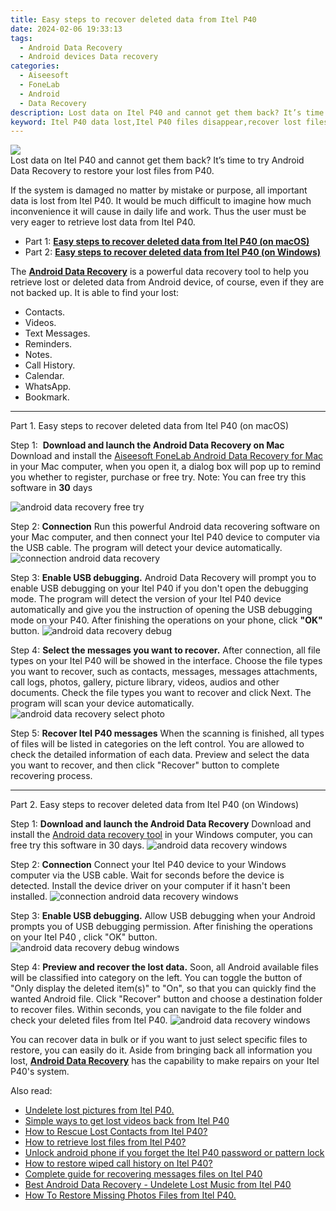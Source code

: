 ```yaml
---
title: Easy steps to recover deleted data from Itel P40
date: 2024-02-06 19:33:13
tags: 
  - Android Data Recovery
  - Android devices Data recovery
categories: 
  - Aiseesoft
  - FoneLab
  - Android
  - Data Recovery
description: Lost data on Itel P40 and cannot get them back? It’s time to try Android Data Recovery to restore your lost files from P40.
keyword: Itel P40 data lost,Itel P40 files disappear,recover lost files from Itel P40,retrieve deleted files Itel P40,broken Itel P40 data recovery solution,restore deleted data on Itel P40,how to get the data back on Itel P40,does the Itel P40 have a backup for deleted data,how to recover deleted data in Itel P40,how to get data back from Itel P40,how to retrieve deleted data from my Itel P40,how to retrieve data from Itel P40
---
```


<img src="https://img0mobiles.techidaily.com/images/best-assets/devices/itel/itel-p40/3.jpg" class="atpl-imgstyle"  />

<div class="atpl-content atpl-for-fonelab-android recover-data">

<div class="atpl-post-description-part-1">
Lost data on Itel P40 and cannot get them back? It’s time to try Android Data Recovery to restore your lost files from P40.
</div>
<div class="atpl-post-device-model-description">

</div>




<div class="atpl-post-description-part-2">
<div class="tpl-content-sub-paragraph-normal">
  <p>
    If the system is damaged no matter by mistake or purpose, all important data is lost from Itel P40. It would be much difficult to imagine how much inconvenience it will cause in daily life and work. Thus the user must be very eager to retrieve lost data from Itel P40.
  </p>
</div>
</div>


<ul>
  <li>Part 1: <strong><a href="#p1">Easy steps to recover deleted data from Itel P40 (on macOS)</a></strong></li>
  <li>Part 2: <strong><a href="#p2">Easy steps to recover deleted data from Itel P40 (on Windows)</a></strong></li>
</ul>


<div class="atpl-post-description-part-3">
<div class="tpl-content-sub-paragraph-normal">
  <p>
      The <a href="https://tools.techidaily.com/aiseesoft-android-data-recovery/" target="_blank" rel="noopener"><strong>Android Data Recovery</strong></a> is a powerful data recovery tool to help you retrieve lost or deleted data from Android device, of course, even if they are not backed up. It is able to find your lost:
  </p>
  <ul class="tpl-content-sub-paragraph-ul-style">
    <li>Contacts.</li>
    <li>Videos.</li>
    <li>Text Messages.</li>
    <li>Reminders.</li>
    <li>Notes.</li>
    <li>Call History.</li>
    <li>Calendar.</li>
    <li>WhatsApp.</li>
    <li>Bookmark.</li>
  </ul>
</div>
</div>


<!-- Part 1 -->
<a id="p1" name="p1" ></a><hr>

<div>
  <span class="atpl-step-part-style">Part 1. Easy steps to recover deleted data from Itel P40 (on macOS)</span>
</div>  

<span class="atpl-stepstyle-a"><span>Step 1: </span></span> <strong>Download and launch the Android Data Recovery on Mac</strong>
Download and install the <a href="https://tools.techidaily.com/aiseesoft-android-data-recovery-for-mac/" target="_blank" rel="noopener">Aiseesoft FoneLab Android Data Recovery for Mac</a> in your Mac computer, when you open it, a dialog box will pop up to remind you whether to register, purchase or free try.
Note: You can free try this software in <strong>30</strong> days

<img src="https://tools.techidaily.com/images/apps/aiseesoft/android-data-recovery/mac-free-try.png" class="atpl-imgstyle" alt="android data recovery free try" />

<span class="atpl-stepstyle-a"><span>Step 2: </span></span> <strong>Connection</strong>
Run this powerful Android data recovering software on your Mac computer, and then connect your Itel P40 device to computer via the USB cable. The program will detect your device automatically.
<img src="https://tools.techidaily.com/images/apps/aiseesoft/android-data-recovery/mac-connection-interface.jpg" class="atpl-imgstyle" alt="connection android data recovery" />

<span class="atpl-stepstyle-a"><span>Step 3: </span></span> <strong>Enable USB debugging.</strong>
Android Data Recovery will prompt you to enable USB debugging on your Itel P40  if you don't open the debugging mode. The program will detect the version of your Itel P40 device automatically and give you the instruction of opening the USB debugging mode on your P40. After finishing the operations on your phone, click <strong>"OK"</strong> button.
<img src="https://tools.techidaily.com/images/apps/aiseesoft/android-data-recovery/mac-android-usb-debug.jpg"  class="atpl-imgstyle" alt="android data recovery debug" />

<span class="atpl-stepstyle-a"><span>Step 4: </span></span> <strong>Select the messages you want to recover.</strong>
After connection, all file types on your Itel P40 will be showed in the interface. Choose the file types you want to recover, such as contacts, messages, messages attachments, call logs, photos, gallery, picture library, videos, audios and other documents. Check the file types you want to recover and click Next. The program will scan your device automatically.
<img src="https://tools.techidaily.com/images/apps/aiseesoft/android-data-recovery/mac-choose-type-photos.jpg" class="atpl-imgstyle" alt="android data recovery select photo" />

<span class="atpl-stepstyle-a"><span>Step 5: </span></span> <strong>Recover Itel P40 messages</strong>
When the scanning is finished, all types of files will be listed in categories on the left control. You are allowed to check the detailed information of each data. Preview and select the data you want to recover, and then click "Recover" button to complete recovering process.


<a id="p2" name="p2"></a><hr>

<!-- Part 2 -->
<div>
  <span class="atpl-step-part-style">Part 2. Easy steps to recover deleted data from Itel P40 (on Windows)</span>
</div>

<span class="atpl-stepstyle-a"><span>Step 1: </span></span> <strong>Download and launch the Android Data Recovery</strong>
Download and install the <a href="https://tools.techidaily.com/aiseesoft-android-data-recovery-for-win/" target="_blank" rel="noopener">Android data recovery tool</a> in your Windows computer, you can free try this software in 30 days.
<img src="https://tools.techidaily.com/images/apps/aiseesoft/android-data-recovery/win-start-interface.png"  class="atpl-imgstyle" alt="android data recovery windows" />

<span class="atpl-stepstyle-a"><span>Step 2: </span></span> <strong>Connection</strong>
Connect your Itel P40 device to your Windows computer via the USB cable. Wait for seconds before the device is detected. Install the device driver on your computer if it hasn't been installed.
<img src="https://tools.techidaily.com/images/apps/aiseesoft/android-data-recovery/win-connection-interface.png" class="atpl-imgstyle" alt="connection android data recovery windows" />

<span class="atpl-stepstyle-a"><span>Step 3: </span></span> <strong>Enable USB debugging.</strong>
Allow USB debugging when your Android prompts you of USB debugging permission. After finishing the operations on your Itel P40 , click "OK" button.
<img src="https://tools.techidaily.com/images/apps/aiseesoft/android-data-recovery/win-android-usb-debug.png" class="atpl-imgstyle" alt="android data recovery debug windows" />

<span class="atpl-stepstyle-a"><span>Step 4: </span></span> <strong>Preview and recover the lost data.</strong>
Soon, all Android available files will be classified into category on the left. You can toggle the button of "Only display the deleted item(s)" to "On", so that you can quickly find the wanted Android file. Click "Recover" button and choose a destination folder to recover files. Within seconds, you can navigate to the file folder and check your deleted files from Itel P40.
<img src="https://tools.techidaily.com/images/apps/aiseesoft/android-data-recovery/win-recover-photos.png" class="atpl-imgstyle" alt="android data recovery windows" />

<div class="atpl-post-description-part-4">
<div class="tpl-content-sub-paragraph-normal">
    <p>
        You can recover data in bulk or if you want to just select specific files to restore, you can easily do it. Aside from bringing back all information you lost, <a href="https://tools.techidaily.com/aiseesoft-android-data-recovery/" target="_blank" rel="noopener"><strong>Android Data Recovery</strong></a> has the capability to make repairs on your Itel P40's system.
    </p>
</div>
</div>


<ins class="adsbygoogle"
     style="display:block"
     data-ad-client="ca-pub-7571918770474297"
     data-ad-slot="8358498916"
     data-ad-format="auto"
     data-full-width-responsive="true"></ins>

<span class="atpl-alsoreadstyle">Also read:</span>
<div><ul>
<li><a href="/undelete-lost-pictures-from-itel-p40-by-fonelab-android-recover-pictures/" target="_blank" rel="noopener"><u>Undelete lost pictures from Itel P40.</u></a></li>
<li><a href="/simple-ways-to-get-lost-videos-back-from-itel-p40-by-fonelab-android-recover-video/" target="_blank" rel="noopener"><u>Simple ways to get lost videos back from Itel P40</u></a></li>
<li><a href="/how-to-rescue-lost-contacts-from-itel-p40-by-fonelab-android-recover-contacts/" target="_blank" rel="noopener"><u>How to Rescue Lost Contacts from Itel P40?</u></a></li>
<li><a href="/how-to-retrieve-lost-files-from-itel-p40-by-fonelab-android-recover-data/" target="_blank" rel="noopener"><u>How to retrieve lost files from Itel P40?</u></a></li>
<li><a href="/unlock-android-phone-if-you-forget-the-itel-p40-password-or-pattern-lock-by-drfone-android-unlock-android-unlock/" target="_blank" rel="noopener"><u>Unlock android phone if you forget the Itel P40 password or pattern lock</u></a></li>
<li><a href="/how-to-restore-wiped-call-history-on-itel-p40-by-fonelab-android-recover-call-logs/" target="_blank" rel="noopener"><u>How to restore wiped call history on Itel P40?</u></a></li>
<li><a href="/complete-guide-for-recovering-messages-files-on-itel-p40-by-fonelab-android-recover-messages/" target="_blank" rel="noopener"><u>Complete guide for recovering messages files on Itel P40</u></a></li>
<li><a href="/best-android-data-recovery-undelete-lost-music-from-itel-p40-by-fonelab-android-recover-music/" target="_blank" rel="noopener"><u>Best Android Data Recovery - Undelete Lost Music from Itel P40</u></a></li>
<li><a href="/how-to-restore-missing-photos-files-from-itel-p40-by-fonelab-android-recover-photos/" target="_blank" rel="noopener"><u>How To  Restore Missing Photos Files from Itel P40.</u></a></li>
</ul></div>

</div>

